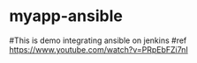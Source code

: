 # myapp-ansible
#This is demo integrating ansible on jenkins
#ref https://www.youtube.com/watch?v=PRpEbFZi7nI
#
